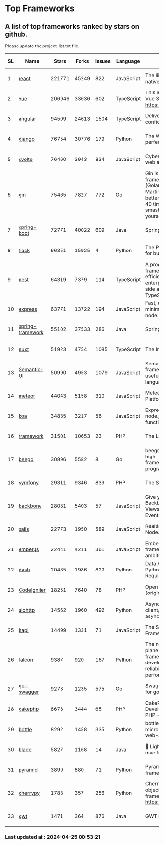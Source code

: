 # Top Frameworks
## A list of top frameworks ranked by stars on github.  
Please update the project-list.txt file.

| SL| Name  | Stars| Forks| Issues | Language | Description | Last Commit |
| --| ------| -----| ---- | ------ | -------- | ----------- | ----------- |
| 1 | [react](https://github.com/facebook/react) | 221771 | 45249 | 822 | JavaScript | The library for web and native user interfaces. | 2024-04-24 18:54:39 |
| 2 | [vue](https://github.com/vuejs/vue) | 206946 | 33636 | 602 | TypeScript | This is the repo for Vue 2. For Vue 3, go to https://github.com/vuejs/core | 2023-12-31 13:23:55 |
| 3 | [angular](https://github.com/angular/angular) | 94509 | 24613 | 1504 | TypeScript | Deliver web apps with confidence 🚀 | 2024-04-24 23:35:57 |
| 4 | [django](https://github.com/django/django) | 76754 | 30776 | 179 | Python | The Web framework for perfectionists with deadlines. | 2024-04-24 13:21:57 |
| 5 | [svelte](https://github.com/sveltejs/svelte) | 76460 | 3943 | 834 | JavaScript | Cybernetically enhanced web apps | 2024-04-24 19:45:55 |
| 6 | [gin](https://github.com/gin-gonic/gin) | 75465 | 7827 | 772 | Go | Gin is a HTTP web framework written in Go (Golang). It features a Martini-like API with much better performance -- up to 40 times faster. If you need smashing performance, get yourself some Gin. | 2024-04-07 02:18:23 |
| 7 | [spring-boot](https://github.com/spring-projects/spring-boot) | 72771 | 40022 | 609 | Java | Spring Boot | 2024-04-24 20:14:39 |
| 8 | [flask](https://github.com/pallets/flask) | 66351 | 15925 | 4 | Python | The Python micro framework for building web applications. | 2024-04-23 23:54:09 |
| 9 | [nest](https://github.com/nestjs/nest) | 64319 | 7379 | 114 | TypeScript | A progressive Node.js framework for building efficient, scalable, and enterprise-grade server-side applications with TypeScript/JavaScript 🚀 | 2024-04-21 17:58:24 |
| 10 | [express](https://github.com/expressjs/express) | 63771 | 13722 | 194 | JavaScript | Fast, unopinionated, minimalist web framework for node. | 2024-04-21 09:48:10 |
| 11 | [spring-framework](https://github.com/spring-projects/spring-framework) | 55102 | 37533 | 286 | Java | Spring Framework | 2024-04-24 13:19:39 |
| 12 | [nuxt](https://github.com/nuxt/nuxt) | 51923 | 4754 | 1085 | TypeScript | The Intuitive Vue Framework. | 2024-04-24 17:03:33 |
| 13 | [Semantic-UI](https://github.com/Semantic-Org/Semantic-UI) | 50990 | 4953 | 1079 | JavaScript | Semantic is a UI component framework based around useful principles from natural language. | 2023-01-11 17:05:32 |
| 14 | [meteor](https://github.com/meteor/meteor) | 44043 | 5158 | 310 | JavaScript | Meteor, the JavaScript App Platform | 2024-04-20 12:02:49 |
| 15 | [koa](https://github.com/koajs/koa) | 34835 | 3217 | 56 | JavaScript | Expressive middleware for node.js using ES2017 async functions | 2024-04-22 06:25:10 |
| 16 | [framework](https://github.com/laravel/framework) | 31501 | 10653 | 23 | PHP | The Laravel Framework. | 2024-04-24 21:02:25 |
| 17 | [beego](https://github.com/beego/beego) | 30896 | 5582 | 8 | Go | beego is an open-source, high-performance web framework for the Go programming language. | 2024-04-18 07:14:43 |
| 18 | [symfony](https://github.com/symfony/symfony) | 29311 | 9346 | 839 | PHP | The Symfony PHP framework | 2024-04-24 07:01:27 |
| 19 | [backbone](https://github.com/jashkenas/backbone) | 28081 | 5403 | 57 | JavaScript | Give your JS App some Backbone with Models, Views, Collections, and Events | 2024-03-06 23:22:47 |
| 20 | [sails](https://github.com/balderdashy/sails) | 22773 | 1950 | 589 | JavaScript | Realtime MVC Framework for Node.js | 2024-04-09 23:02:55 |
| 21 | [ember.js](https://github.com/emberjs/ember.js) | 22441 | 4211 | 361 | JavaScript | Ember.js - A JavaScript framework for creating ambitious web applications | 2024-04-24 12:27:53 |
| 22 | [dash](https://github.com/plotly/dash) | 20485 | 1986 | 829 | Python | Data Apps & Dashboards for Python. No JavaScript Required. | 2024-04-22 15:43:08 |
| 23 | [CodeIgniter](https://github.com/bcit-ci/CodeIgniter) | 18251 | 7640 | 78 | PHP | Open Source PHP Framework (originally from EllisLab) | 2024-03-20 03:51:42 |
| 24 | [aiohttp](https://github.com/aio-libs/aiohttp) | 14562 | 1960 | 492 | Python | Asynchronous HTTP client/server framework for asyncio and Python | 2024-04-24 11:27:40 |
| 25 | [hapi](https://github.com/hapijs/hapi) | 14499 | 1331 | 71 | JavaScript | The Simple, Secure Framework Developers Trust | 2024-04-09 14:33:32 |
| 26 | [falcon](https://github.com/falconry/falcon) | 9387 | 920 | 167 | Python | The no-magic web data plane API and microservices framework for Python developers, with a focus on reliability, correctness, and performance at scale. | 2024-04-17 17:19:18 |
| 27 | [go-swagger](https://github.com/go-swagger/go-swagger) | 9273 | 1235 | 575 | Go | Swagger 2.0 implementation for go | 2024-04-18 03:30:37 |
| 28 | [cakephp](https://github.com/cakephp/cakephp) | 8673 | 3444 | 65 | PHP | CakePHP: The Rapid Development Framework for PHP - Official Repository | 2024-04-19 18:15:21 |
| 29 | [bottle](https://github.com/bottlepy/bottle) | 8292 | 1458 | 335 | Python | bottle.py is a fast and simple micro-framework for python web-applications. | 2024-01-03 22:31:48 |
| 30 | [blade](https://github.com/lets-blade/blade) | 5827 | 1168 | 14 | Java | :rocket: Lightning fast and elegant mvc framework for Java8 | 2023-06-16 05:18:49 |
| 31 | [pyramid](https://github.com/Pylons/pyramid) | 3899 | 880 | 71 | Python | Pyramid - A Python web framework | 2024-03-03 23:38:59 |
| 32 | [cherrypy](https://github.com/cherrypy/cherrypy) | 1783 | 357 | 256 | Python | CherryPy is a pythonic, object-oriented HTTP framework.      https://cherrypy.dev | 2024-04-22 23:41:04 |
| 33 | [gwt](https://github.com/gwtproject/gwt) | 1471 | 364 | 876 | Java | GWT Open Source Project | 2024-04-17 21:16:17 |

### Last updated at : 2024-04-25 00:53:21
